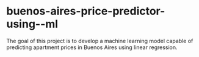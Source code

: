 # buenos-aires-price-predictor-using--ml
The goal of this project is to develop a machine learning model capable of predicting apartment prices in Buenos Aires using linear regression.
